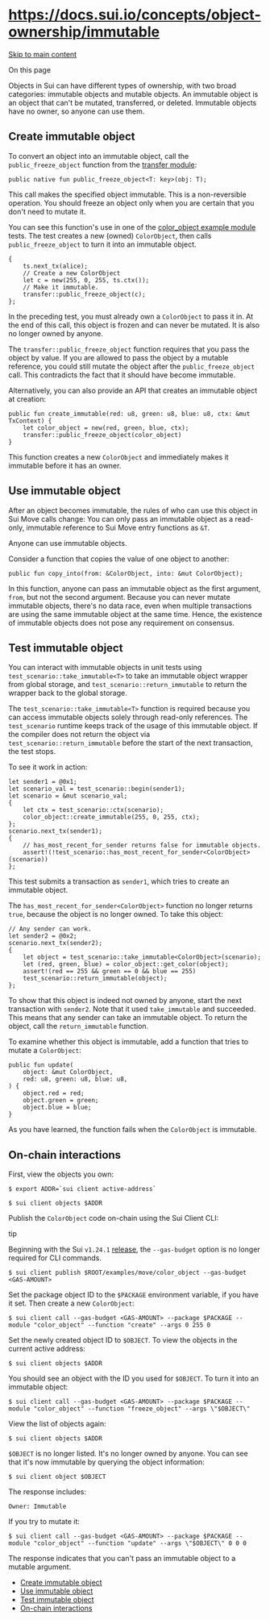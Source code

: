 # https://docs.sui.io/concepts/object-ownership/immutable

[Skip to main content](https://docs.sui.io/concepts/object-ownership/immutable#__docusaurus_skipToContent_fallback)

On this page

Objects in Sui can have different types of ownership, with two broad categories: immutable objects and mutable objects. An immutable object is an object that can't be mutated, transferred, or deleted. Immutable objects have no owner, so anyone can use them.

## Create immutable object [​](https://docs.sui.io/concepts/object-ownership/immutable\#create-immutable-object "Direct link to Create immutable object")

To convert an object into an immutable object, call the `public_freeze_object` function from the [transfer module](https://github.com/MystenLabs/sui/blob/main/crates/sui-framework/packages/sui-framework/sources/transfer.move):

```codeBlockLines_p187
public native fun public_freeze_object<T: key>(obj: T);

```

This call makes the specified object immutable. This is a non-reversible operation. You should freeze an object only when you are certain that you don't need to mutate it.

You can see this function's use in one of the [color\_object example module](https://github.com/MystenLabs/sui/blob/main/examples/move/color_object/sources/example.move) tests. The test creates a new (owned) `ColorObject`, then calls `public_freeze_object` to turn it into an immutable object.

```codeBlockLines_p187
{
    ts.next_tx(alice);
    // Create a new ColorObject
    let c = new(255, 0, 255, ts.ctx());
    // Make it immutable.
    transfer::public_freeze_object(c);
};

```

In the preceding test, you must already own a `ColorObject` to pass it in. At the end of this call, this object is frozen and can never be mutated. It is also no longer owned by anyone.

The `transfer::public_freeze_object` function requires that you pass the object by value. If you are allowed to pass the object by a mutable reference, you could still mutate the object after the `public_freeze_object` call. This contradicts the fact that it should have become immutable.

Alternatively, you can also provide an API that creates an immutable object at creation:

```codeBlockLines_p187
public fun create_immutable(red: u8, green: u8, blue: u8, ctx: &mut TxContext) {
    let color_object = new(red, green, blue, ctx);
    transfer::public_freeze_object(color_object)
}

```

This function creates a new `ColorObject` and immediately makes it immutable before it has an owner.

## Use immutable object [​](https://docs.sui.io/concepts/object-ownership/immutable\#use-immutable-object "Direct link to Use immutable object")

After an object becomes immutable, the rules of who can use this object in Sui Move calls change:
You can only pass an immutable object as a read-only, immutable reference to Sui Move entry functions as `&T`.

Anyone can use immutable objects.

Consider a function that copies the value of one object to another:

```codeBlockLines_p187
public fun copy_into(from: &ColorObject, into: &mut ColorObject);

```

In this function, anyone can pass an immutable object as the first argument, `from`, but not the second argument.
Because you can never mutate immutable objects, there's no data race, even when multiple transactions are using the same immutable object at the same time. Hence, the existence of immutable objects does not pose any requirement on consensus.

## Test immutable object [​](https://docs.sui.io/concepts/object-ownership/immutable\#test-immutable-object "Direct link to Test immutable object")

You can interact with immutable objects in unit tests using `test_scenario::take_immutable<T>` to take an immutable object wrapper from global storage, and `test_scenario::return_immutable` to return the wrapper back to the global storage.

The `test_scenario::take_immutable<T>` function is required because you can access immutable objects solely through read-only references. The `test_scenario` runtime keeps track of the usage of this immutable object. If the compiler does not return the object via `test_scenario::return_immutable` before the start of the next transaction, the test stops.

To see it work in action:

```codeBlockLines_p187
let sender1 = @0x1;
let scenario_val = test_scenario::begin(sender1);
let scenario = &mut scenario_val;
{
    let ctx = test_scenario::ctx(scenario);
    color_object::create_immutable(255, 0, 255, ctx);
};
scenario.next_tx(sender1);
{
    // has_most_recent_for_sender returns false for immutable objects.
    assert!(!test_scenario::has_most_recent_for_sender<ColorObject>(scenario))
};

```

This test submits a transaction as `sender1`, which tries to create an immutable object.

The `has_most_recent_for_sender<ColorObject>` function no longer returns `true`, because the object is no longer owned. To take this object:

```codeBlockLines_p187
// Any sender can work.
let sender2 = @0x2;
scenario.next_tx(sender2);
{
    let object = test_scenario::take_immutable<ColorObject>(scenario);
    let (red, green, blue) = color_object::get_color(object);
    assert!(red == 255 && green == 0 && blue == 255)
    test_scenario::return_immutable(object);
};

```

To show that this object is indeed not owned by anyone, start the next transaction with `sender2`. Note that it used `take_immutable` and succeeded. This means that any sender can take an immutable object. To return the object, call the `return_immutable` function.

To examine whether this object is immutable, add a function that tries to mutate a `ColorObject`:

```codeBlockLines_p187
public fun update(
    object: &mut ColorObject,
    red: u8, green: u8, blue: u8,
) {
    object.red = red;
    object.green = green;
    object.blue = blue;
}

```

As you have learned, the function fails when the `ColorObject` is immutable.

## On-chain interactions [​](https://docs.sui.io/concepts/object-ownership/immutable\#on-chain-interactions "Direct link to On-chain interactions")

First, view the objects you own:

```codeBlockLines_p187
$ export ADDR=`sui client active-address`

```

```codeBlockLines_p187
$ sui client objects $ADDR

```

Publish the `ColorObject` code on-chain using the Sui Client CLI:

tip

Beginning with the Sui `v1.24.1` [release](https://github.com/MystenLabs/sui/releases/tag/mainnet-v1.24.1), the `--gas-budget` option is no longer required for CLI commands.

```codeBlockLines_p187
$ sui client publish $ROOT/examples/move/color_object --gas-budget <GAS-AMOUNT>

```

Set the package object ID to the `$PACKAGE` environment variable, if you have it set. Then create a new `ColorObject`:

```codeBlockLines_p187
$ sui client call --gas-budget <GAS-AMOUNT> --package $PACKAGE --module "color_object" --function "create" --args 0 255 0

```

Set the newly created object ID to `$OBJECT`. To view the objects in the current active address:

```codeBlockLines_p187
$ sui client objects $ADDR

```

You should see an object with the ID you used for `$OBJECT`. To turn it into an immutable object:

```codeBlockLines_p187
$ sui client call --gas-budget <GAS-AMOUNT> --package $PACKAGE --module "color_object" --function "freeze_object" --args \"$OBJECT\"

```

View the list of objects again:

```codeBlockLines_p187
$ sui client objects $ADDR

```

`$OBJECT` is no longer listed. It's no longer owned by anyone. You can see that it's now immutable by querying the object information:

```codeBlockLines_p187
$ sui client object $OBJECT

```

The response includes:

```codeBlockLines_p187
Owner: Immutable

```

If you try to mutate it:

```codeBlockLines_p187
$ sui client call --gas-budget <GAS-AMOUNT> --package $PACKAGE --module "color_object" --function "update" --args \"$OBJECT\" 0 0 0

```

The response indicates that you can't pass an immutable object to a mutable argument.

- [Create immutable object](https://docs.sui.io/concepts/object-ownership/immutable#create-immutable-object)
- [Use immutable object](https://docs.sui.io/concepts/object-ownership/immutable#use-immutable-object)
- [Test immutable object](https://docs.sui.io/concepts/object-ownership/immutable#test-immutable-object)
- [On-chain interactions](https://docs.sui.io/concepts/object-ownership/immutable#on-chain-interactions)
